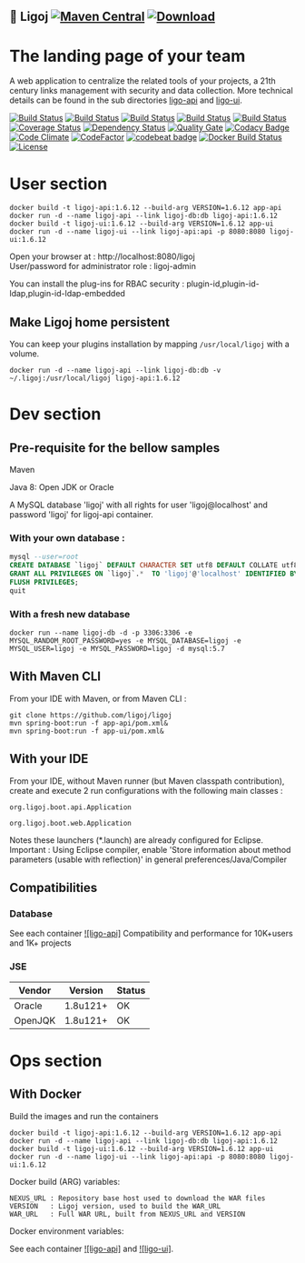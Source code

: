 ## :link: Ligoj [![Maven Central](https://maven-badges.herokuapp.com/maven-central/org.ligoj.app/root/badge.svg)](https://maven-badges.herokuapp.com/maven-central/org.ligoj.app/root) [![Download](https://api.bintray.com/packages/ligoj/maven-repo/ligoj/images/download.svg) ](https://bintray.com/ligoj/maven-repo/ligoj/_latestVersion)
# The landing page of your team

A web application to centralize the related tools of your projects, a 21th century links management with security and data collection.
More technical details can be found in the sub directories [ligo-api](https://github.com/ligoj/ligoj/tree/master/app-api) and [ligo-ui](https://github.com/ligoj/ligoj/tree/master/app-ui).


[![Build Status](https://travis-ci.org/ligoj/ligoj.svg?branch=master)](https://travis-ci.org/ligoj/ligoj)
[![Build Status](https://circleci.com/gh/ligoj/ligoj.svg?style=svg)](https://circleci.com/gh/ligoj/ligoj)
[![Build Status](https://codeship.com/projects/59d0b6a0-ef12-0134-dc5d-06835e321a69/status?branch=master)](https://codeship.com/projects/208765)
[![Build Status](https://semaphoreci.com/api/v1/ligoj/ligoj/branches/master/shields_badge.svg)](https://semaphoreci.com/ligoj/ligoj)
[![Build Status](https://ci.appveyor.com/api/projects/status/5926fmf0p5qp9j16/branch/master?svg=true)](https://ci.appveyor.com/project/ligoj/ligoj/branch/master)
[![Coverage Status](https://coveralls.io/repos/github/ligoj/ligoj/badge.svg?branch=master)](https://coveralls.io/github/ligoj/ligoj?branch=master)
[![Dependency Status](https://www.versioneye.com/user/projects/58caeda8dcaf9e0041b5b978/badge.svg?style=flat)](https://www.versioneye.com/user/projects/58caeda8dcaf9e0041b5b978)
[![Quality Gate](https://sonarcloud.io/api/badges/gate?key=org.ligoj.api:root)](https://sonarcloud.io/dashboard/index/org.ligoj.api:root)
[![Codacy Badge](https://api.codacy.com/project/badge/Grade/abf810c094e44c0691f71174c707d6ed)](https://www.codacy.com/app/ligoj/ligoj?utm_source=github.com&amp;utm_medium=referral&amp;utm_content=ligoj/ligoj&amp;utm_campaign=Badge_Grade)
[![Code Climate](https://img.shields.io/codeclimate/github/ligoj/ligoj.svg)](https://codeclimate.com/github/ligoj/ligoj)
[![CodeFactor](https://www.codefactor.io/repository/github/ligoj/ligoj/badge)](https://www.codefactor.io/repository/github/ligoj/ligoj)
[![codebeat badge](https://codebeat.co/badges/c8c372da-c0f2-4ba1-8fb4-5d5713aeb53f)](https://codebeat.co/projects/github-com-ligoj-ligoj-api-master)
[![Docker Build Status](https://img.shields.io/docker/build/ligoj-api/ffmpeg.svg)]()
[![License](http://img.shields.io/:license-mit-blue.svg)](http://gus.mit-license.org/)

# User section
```
docker build -t ligoj-api:1.6.12 --build-arg VERSION=1.6.12 app-api
docker run -d --name ligoj-api --link ligoj-db:db ligoj-api:1.6.12
docker build -t ligoj-ui:1.6.12 --build-arg VERSION=1.6.12 app-ui
docker run -d --name ligoj-ui --link ligoj-api:api -p 8080:8080 ligoj-ui:1.6.12 
```
Open your browser at : http://localhost:8080/ligoj  
User/password for administrator role : ligoj-admin

You can install the plug-ins for RBAC security : plugin-id,plugin-id-ldap,plugin-id-ldap-embedded

## Make Ligoj home persistent
You can keep your plugins installation by mapping `/usr/local/ligoj` with a volume.

```
docker run -d --name ligoj-api --link ligoj-db:db -v ~/.ligoj:/usr/local/ligoj ligoj-api:1.6.12
```
# Dev section
## Pre-requisite for the bellow samples
Maven

Java 8: Open JDK or Oracle

A MySQL database 'ligoj' with all rights for user 'ligoj@localhost' and password 'ligoj' for ligoj-api container.

### With your own database :
```sql
mysql --user=root
CREATE DATABASE `ligoj` DEFAULT CHARACTER SET utf8 DEFAULT COLLATE utf8_bin;
GRANT ALL PRIVILEGES ON `ligoj`.*  TO 'ligoj'@'localhost' IDENTIFIED BY 'ligoj';
FLUSH PRIVILEGES;
quit
```
### With a fresh new database 

```
docker run --name ligoj-db -d -p 3306:3306 -e MYSQL_RANDOM_ROOT_PASSWORD=yes -e MYSQL_DATABASE=ligoj -e MYSQL_USER=ligoj -e MYSQL_PASSWORD=ligoj -d mysql:5.7
```

## With Maven CLI
From your IDE with Maven, or from Maven CLI :

```
git clone https://github.com/ligoj/ligoj
mvn spring-boot:run -f app-api/pom.xml& 
mvn spring-boot:run -f app-ui/pom.xml&
```
## With your IDE
From your IDE, without Maven runner (but Maven classpath contribution), create and execute 2 run configurations with the following main classes :

```
org.ligoj.boot.api.Application
```
```
org.ligoj.boot.web.Application
```
Notes these launchers (*.launch) are already configured for Eclipse.
Important : Using Eclipse compiler, enable 'Store information about method parameters (usable with reflection)' in general preferences/Java/Compiler

## Compatibilities
### Database
See each container [![ligo-api]](https://github.com/ligoj/ligoj/tree/master/app-api)
Compatibility and performance for 10K+users and 1K+ projects

### JSE

| Vendor     | Version  | Status |
|------------|----------|--------|
| Oracle     | 1.8u121+ | OK     |
| OpenJQK    | 1.8u121+ | OK     |

# Ops section
## With Docker
Build the images and run the containers

```
docker build -t ligoj-api:1.6.12 --build-arg VERSION=1.6.12 app-api
docker run -d --name ligoj-api --link ligoj-db:db ligoj-api:1.6.12
docker build -t ligoj-ui:1.6.12 --build-arg VERSION=1.6.12 app-ui
docker run -d --name ligoj-ui --link ligoj-api:api -p 8080:8080 ligoj-ui:1.6.12 
```
Docker build (ARG) variables:

```
NEXUS_URL : Repository base host used to download the WAR files
VERSION   : Ligoj version, used to build the WAR_URL
WAR_URL   : Full WAR URL, built from NEXUS_URL and VERSION
```

Docker environment variables:

See each container [![ligo-api]](https://github.com/ligoj/ligoj/tree/master/app-api) and [![ligo-ui]](https://github.com/ligoj/ligoj/tree/master/app-ui).
